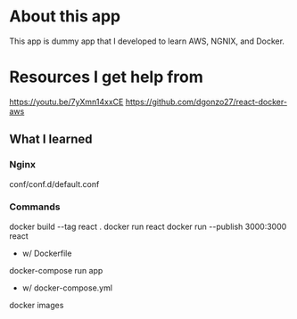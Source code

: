 
# About this app
This app is dummy app that I developed to learn AWS, NGNIX, and Docker.

# Resources I get help from 
https://youtu.be/7yXmn14xxCE
https://github.com/dgonzo27/react-docker-aws

## What I learned 
### Nginx
conf/conf.d/default.conf

### Commands
docker build --tag react .
docker run react
docker run --publish 3000:3000 react
- w/ Dockerfile

docker-compose run app 
- w/ docker-compose.yml

docker images
